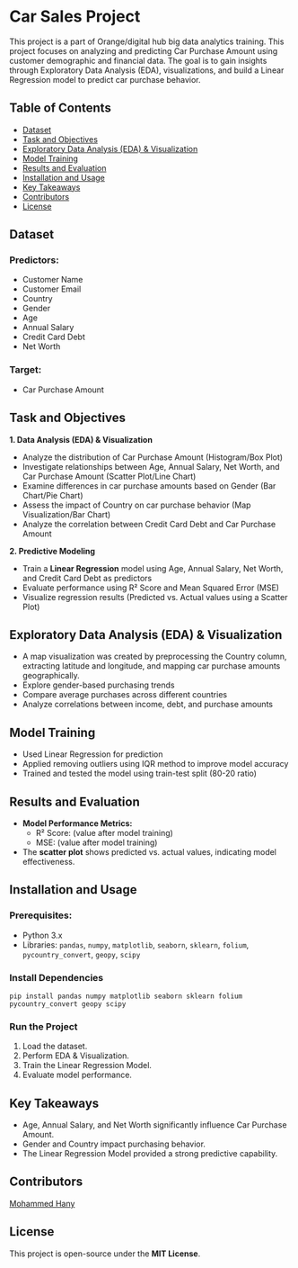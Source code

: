 # Car Sales Project
This project is a part of Orange/digital hub big data analytics training. This project focuses on analyzing and predicting Car Purchase Amount using customer demographic and financial data. The goal is to gain insights through Exploratory Data Analysis (EDA), visualizations, and build a Linear Regression model to predict car purchase behavior.

## Table of Contents
- [Dataset](#dataset)
- [Task and Objectives](#task-and-objectives)
- [Exploratory Data Analysis (EDA) & Visualization](#exploratory-data-analysis-eda--visualization)
- [Model Training](#model-training)
- [Results and Evaluation](#results-and-evaluation)
- [Installation and Usage](#installation-and-usage)
- [Key Takeaways](#key-takeaways)
- [Contributors](#contributors)
- [License](#license)

## Dataset
### **Predictors:**
* Customer Name
* Customer Email
* Country
* Gender
* Age
* Annual Salary
* Credit Card Debt
* Net Worth

### **Target:**
* Car Purchase Amount

## Task and Objectives
**1. Data Analysis (EDA) & Visualization**
  - Analyze the distribution of Car Purchase Amount (Histogram/Box Plot)
  - Investigate relationships between Age, Annual Salary, Net Worth, and Car Purchase Amount (Scatter Plot/Line Chart)
  - Examine differences in car purchase amounts based on Gender (Bar Chart/Pie Chart)
  - Assess the impact of Country on car purchase behavior (Map Visualization/Bar Chart)
  - Analyze the correlation between Credit Card Debt and Car Purchase Amount

**2. Predictive Modeling**
  - Train a **Linear Regression** model using Age, Annual Salary, Net Worth, and Credit Card Debt as predictors
  - Evaluate performance using R² Score and Mean Squared Error (MSE)
  - Visualize regression results (Predicted vs. Actual values using a Scatter Plot)

## Exploratory Data Analysis (EDA) & Visualization
* A map visualization was created by preprocessing the Country column, extracting latitude and longitude, and mapping car purchase amounts geographically.
* Explore gender-based purchasing trends
* Compare average purchases across different countries
* Analyze correlations between income, debt, and purchase amounts

## Model Training
* Used Linear Regression for prediction
* Applied removing outliers using IQR method to improve model accuracy
* Trained and tested the model using train-test split (80-20 ratio)

## Results and Evaluation
* **Model Performance Metrics:**
  * R² Score: (value after model training)
  * MSE: (value after model training)
* The **scatter plot** shows predicted vs. actual values, indicating model effectiveness.

## Installation and Usage
### **Prerequisites:**
- Python 3.x
- Libraries: `pandas`, `numpy`, `matplotlib`, `seaborn`, `sklearn`, `folium`, `pycountry_convert`, `geopy`, `scipy`
### **Install Dependencies**
  ```
  pip install pandas numpy matplotlib seaborn sklearn folium pycountry_convert geopy scipy
  ```
### **Run the Project**
1. Load the dataset.
2. Perform EDA & Visualization.
3. Train the Linear Regression Model.
4. Evaluate model performance.

## Key Takeaways
* Age, Annual Salary, and Net Worth significantly influence Car Purchase Amount.
* Gender and Country impact purchasing behavior.
* The Linear Regression Model provided a strong predictive capability.

## Contributors

[Mohammed Hany](https://github.com/MohammedHany123/)

## License
This project is open-source under the **MIT License**.
